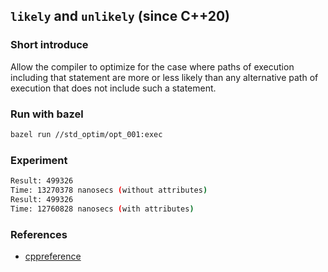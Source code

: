 ## `likely` and `unlikely` (since C++20)

### Short introduce
Allow the compiler to optimize for the case where paths of execution including that statement are more or less likely than any alternative path of execution that does not include such a statement.

### Run with bazel
```bash
bazel run //std_optim/opt_001:exec
```

### Experiment
```bash
Result: 499326
Time: 13270378 nanosecs (without attributes)
Result: 499326
Time: 12760828 nanosecs (with attributes)
```
### References
- [cppreference](https://en.cppreference.com/w/cpp/language/attributes/likely)